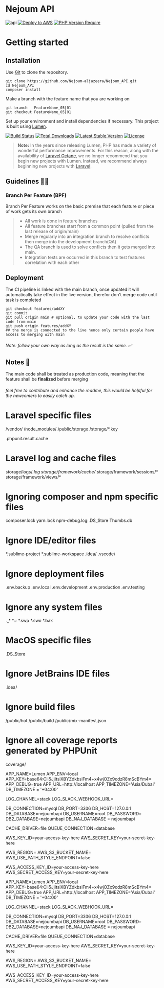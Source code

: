 # Nejoum API

![api](https://img.shields.io/badge/Nejoum-API-blue) [![Deploy to AWS](https://github.com/Nejoum-aljazeera/Nejoum_API/actions/workflows/main.yml/badge.svg)](https://github.com/Nejoum-aljazeera/Nejoum_API/actions/workflows/main.yml)   [![PHP Version Require](http://poser.pugx.org/phpunit/phpunit/require/php)](https://packagist.org/packages/phpunit/phpunit)


# Getting started


## Installation

Use [Git](https://pip.pypa.io/en/stable/) to clone the repository.

    git clone https://github.com/Nejoum-aljazeera/Nejoum_API.git
    cd Nejoum_API
    composer install


Make a branch with the feature name that you are working on

    git branch   FeatureName_05|01
    git checkout FeatureName_05|01


Set up your environment and install dependencies if necessary.
This project is built using [Lumen](https://lumen.laravel.com/docs).

[![Build Status](https://travis-ci.org/laravel/lumen-framework.svg)](https://travis-ci.org/laravel/lumen-framework) [![Total Downloads](https://img.shields.io/packagist/dt/laravel/lumen-framework)](https://packagist.org/packages/laravel/lumen-framework) [![Latest Stable Version](https://img.shields.io/packagist/v/laravel/lumen-framework)](https://packagist.org/packages/laravel/lumen-framework) [![License](https://img.shields.io/packagist/l/laravel/lumen)](https://packagist.org/packages/laravel/lumen-framework)

 
> **Note:** In the years since releasing Lumen, PHP has made a variety of wonderful performance improvements. For this reason, along with the availability of [Laravel Octane](https://laravel.com/docs/octane), we no longer recommend that you begin new projects with Lumen. Instead, we recommend always beginning new projects with [Laravel](https://laravel.com).
  
 

## Guidelines  👨‍💻
### Branch Per Feature (BPF)

Branch Per Feature works on the basic premise that each feature or piece of work gets its own branch

>* All work is done in feature branches
>* All feature branches start from a common point (pulled from the last release of origin/main)
>* Merge regularly into an integration branch to resolve conflicts then merge into the development branch(QA)
>* The QA branch is used to solve conflicts then it gets merged into main.
>* Integration tests are occurred in this branch to test features correlation with each other

## Deployment 

The CI pipeline is linked with the main branch, once updated it will automatically take effect in the live version, therefor don't merge code until task is completed 


```shell
git checkout features/addXY
git commit 
git pull origin main # optional, to update your code with the last code from main 
git push origin features/addXY
## the merge is connected to the live hence only certain people have access to merging with main 
```

###### Note: follow your own way as long as the result is the same. ✅


 


## Notes 📝
The main code shall be treated as production code, meaning that the feature shall be **finalized** before merging 








###### feel free to contribute and enhance the readme, this would be helpful for the newcomers to easily catch up.



 
 
  


 

# Laravel specific files
/vendor/
/node_modules/
/public/storage
/storage/*.key

.phpunit.result.cache

# Laravel log and cache files
storage/logs/*.log
storage/framework/cache/*
storage/framework/sessions/*
storage/framework/views/*

# Ignoring composer and npm specific files
composer.lock
yarn.lock
npm-debug.log
.DS_Store
Thumbs.db

# Ignore IDE/editor files
*.sublime-project
*.sublime-workspace
.idea/
.vscode/

# Ignore deployment files
.env.backup
.env.local
.env.development
.env.production
.env.testing

# Ignore any system files
._*
*~
*.swp
*.swo
*.bak

# MacOS specific files
.DS_Store

# Ignore JetBrains IDE files
.idea/

# Ignore build files
/public/hot
/public/build
/public/mix-manifest.json

# Ignore all coverage reports generated by PHPUnit
coverage/

APP_NAME=Lumen
APP_ENV=local
APP_KEY=base64:CIl5JjItsiXBYZdkbslFm4+x4wjOZx9odzR8mScBYm4=
APP_DEBUG=true
APP_URL=http://localhost
APP_TIMEZONE='Asia/Dubai'
DB_TIMEZONE = '+04:00'

LOG_CHANNEL=stack
LOG_SLACK_WEBHOOK_URL=

DB_CONNECTION=mysql
DB_PORT=3306
DB_HOST=127.0.0.1
DB_DATABASE=nejoumbapi
DB_USERNAME=root
DB_PASSWORD=
DB2_DATABASE=nejoumbapi
DB_NAJ_DATABASE = nejoumbapi


CACHE_DRIVER=file
QUEUE_CONNECTION=database


AWS_KEY_ID=your-access-key-here
AWS_SECRET_KEY=your-secret-key-here

AWS_REGION=
AWS_S3_BUCKET_NAME=
AWS_USE_PATH_STYLE_ENDPOINT=false

AWS_ACCESS_KEY_ID=your-access-key-here
AWS_SECRET_ACCESS_KEY=your-secret-key-here





APP_NAME=Lumen
APP_ENV=local
APP_KEY=base64:CIl5JjItsiXBYZdkbslFm4+x4wjOZx9odzR8mScBYm4=
APP_DEBUG=true
APP_URL=http://localhost
APP_TIMEZONE='Asia/Dubai'
DB_TIMEZONE = '+04:00'

LOG_CHANNEL=stack
LOG_SLACK_WEBHOOK_URL=

DB_CONNECTION=mysql
DB_PORT=3306
DB_HOST=127.0.0.1
DB_DATABASE=nejoumbapi
DB_USERNAME=root
DB_PASSWORD=
DB2_DATABASE=nejoumbapi
DB_NAJ_DATABASE = nejoumbapi


CACHE_DRIVER=file
QUEUE_CONNECTION=database


AWS_KEY_ID=your-access-key-here
AWS_SECRET_KEY=your-secret-key-here

AWS_REGION=
AWS_S3_BUCKET_NAME=
AWS_USE_PATH_STYLE_ENDPOINT=false

AWS_ACCESS_KEY_ID=your-access-key-here
AWS_SECRET_ACCESS_KEY=your-secret-key-here





